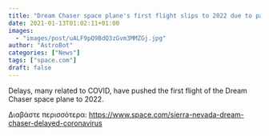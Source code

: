 ```yaml
---
title: "Dream Chaser space plane's first flight slips to 2022 due to pandemic-related delays"
date: 2021-01-13T01:02:11+01:00
images:
  - "images/post/uALF9pQ9BdQ3zGvm3MMZGj.jpg"
author: "AstroBot"
categories: ["News"]
tags: ["space.com"]
draft: false
---
```


Delays, many related to COVID, have pushed the first flight of the Dream Chaser space plane to 2022. 

Διαβάστε περισσότερα: https://www.space.com/sierra-nevada-dream-chaser-delayed-coronavirus
